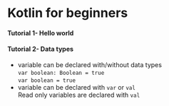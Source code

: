 # Kotlin for beginners

#### Tutorial 1- Hello world  
#### Tutorial 2- Data types  
- variable can be declared with/without data types  
`var boolean: Boolean = true`  
`var boolean = true`
- variable can be declared with `var` or `val`  
  Read only variables are declared with `val`